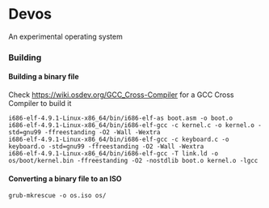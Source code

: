 # Devos
An experimental operating system


### Building

#### Building a binary file
Check https://wiki.osdev.org/GCC_Cross-Compiler for a GCC Cross Compiler to build it

```
i686-elf-4.9.1-Linux-x86_64/bin/i686-elf-as boot.asm -o boot.o
i686-elf-4.9.1-Linux-x86_64/bin/i686-elf-gcc -c kernel.c -o kernel.o -std=gnu99 -ffreestanding -O2 -Wall -Wextra
i686-elf-4.9.1-Linux-x86_64/bin/i686-elf-gcc -c keyboard.c -o keyboard.o -std=gnu99 -ffreestanding -O2 -Wall -Wextra
i686-elf-4.9.1-Linux-x86_64/bin/i686-elf-gcc -T link.ld -o os/boot/kernel.bin -ffreestanding -O2 -nostdlib boot.o kernel.o -lgcc
```

#### Converting a binary file to an ISO
```grub-mkrescue -o os.iso os/```
